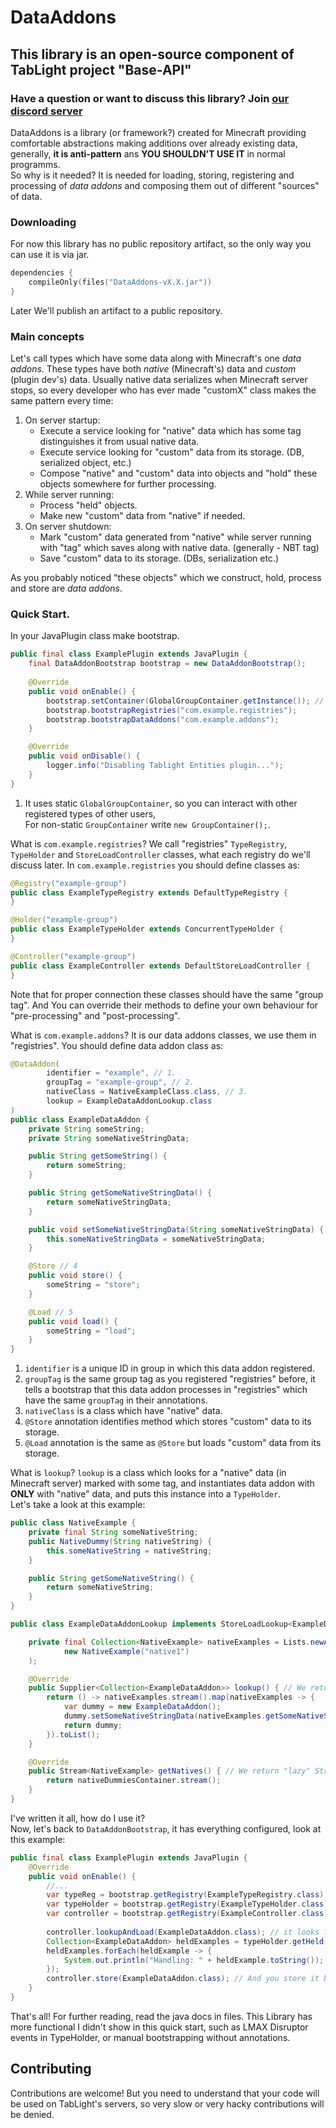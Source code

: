 # DataAddons
## This library is an open-source component of TabLight project "Base-API"
### Have a question or want to discuss this library? Join [our discord server](https://discord.gg/upTtNyvkNf)
DataAddons is a library (or framework?) created for Minecraft providing comfortable abstractions making additions over already existing data, generally, **it is anti-pattern** ans **YOU SHOULDN'T USE IT** in normal programms. \
So why is it needed? It is needed for loading, storing, registering and processing of *data addons* and composing them out of different "sources" of data.
### Downloading
For now this library has no public repository artifact, so the only way you can use it is via jar.
```kotlin
dependencies {
    compileOnly(files("DataAddons-vX.X.jar"))
}
```
Later We'll publish an artifact to a public repository.

### Main concepts
Let's call types which have some data along with Minecraft's one *data addons*. These types have both *native* (Minecraft's) data and *custom* (plugin dev's) data.
Usually native data serializes when Minecraft server stops, so every developer who has ever made "customX" class makes the same pattern every time:
1. On server startup:
    * Execute a service looking for "native" data which has some tag distinguishes it from usual native data.
    * Execute service looking for "custom" data from its storage. (DB, serialized object, etc.)
    * Compose "native" and "custom" data into objects and "hold" these objects somewhere for further processing.
2. While server running:
    * Process "held" objects.
    * Make new "custom" data from "native" if needed.
3. On server shutdown:
    * Mark "custom" data generated from "native" while server running with "tag" which saves along with native data. (generally - NBT tag)
    * Save "custom" data to its storage. (DBs, serialization etc.)

As you probably noticed "these objects" which we construct, hold, process and store are *data addons*.

### Quick Start.
In your JavaPlugin class make bootstrap.
```java
public final class ExamplePlugin extends JavaPlugin {
    final DataAddonBootstrap bootstrap = new DataAddonBootstrap();
    
    @Override
    public void onEnable() {
        bootstrap.setContainer(GlobalGroupContainer.getInstance()); // 1.
        bootstrap.bootstrapRegistries("com.example.registries"); 
        bootstrap.bootstrapDataAddons("com.example.addons");
    }

    @Override
    public void onDisable() {
        logger.info("Disabling Tablight Entities plugin...");
    }
}
```
1. It uses static `GlobalGroupContainer`, so you can interact with other registered types of other users, \
For non-static `GroupContainer` write `new GroupContainer();`.

What is `com.example.registries`?
We call "registries" `TypeRegistry`, `TypeHolder` and `StoreLoadController` classes, what each registry do we'll discuss later.
In `com.example.registries` you should define classes as:
```java
@Registry("example-group")
public class ExampleTypeRegistry extends DefaultTypeRegistry {
}
```
```java
@Holder("example-group")
public class ExampleTypeHolder extends ConcurrentTypeHolder {
}
```
```java
@Controller("example-group")
public class ExampleController extends DefaultStoreLoadController {
}
```
Note that for proper connection these classes should have the same "group tag".
And You can override their methods to define your own behaviour for "pre-processing" and "post-processing".

What is `com.example.addons`? 
It is our data addons classes, we use them in "registries". You should define data addon class as:
```java
@DataAddon(
		identifier = "example", // 1.
		groupTag = "example-group", // 2.
		nativeClass = NativeExampleClass.class, // 3.
		lookup = ExampleDataAddonLookup.class
)
public class ExampleDataAddon {
	private String someString;
	private String someNativeStringData;

	public String getSomeString() {
		return someString;
	}

	public String getSomeNativeStringData() {
		return someNativeStringData;
	}

	public void setSomeNativeStringData(String someNativeStringData) {
		this.someNativeStringData = someNativeStringData;
	}

	@Store // 4
	public void store() {
		someString = "store";
	}

	@Load // 5
	public void load() {
		someString = "load";
	}
}
```
1. `identifier` is a unique ID in group in which this data addon registered.
2. `groupTag` is the same group tag as you registered "registries" before, 
it tells a bootstrap that this data addon processes in "registries" which have the same `groupTag` in their annotations.
3. `nativeClass` is a class which have "native" data.
4. `@Store` annotation identifies method which stores "custom" data to its storage.
5. `@Load` annotation is the same as `@Store` but loads "custom" data from its storage.

What is `lookup`?
`lookup` is a class which looks for a "native" data (in Minecraft server) marked with some tag, and instantiates data addon with **ONLY** with "native" data,
and puts this instance into a `TypeHolder`. \
Let's take a look at this example:
```java
public class NativeExample {
    private final String someNativeString;
    public NativeDummy(String nativeString) {
        this.someNativeString = nativeString;
    } 

    public String getSomeNativeString() {
        return someNativeString;
    }
}
```
```java
public class ExampleDataAddonLookup implements StoreLoadLookup<ExampleDataAddon, NativeExample> {

    private final Collection<NativeExample> nativeExamples = Lists.newArrayList( // we use a collection as an example, in plugins we use server data.
            new NativeExample("native1")
    );

    @Override
    public Supplier<Collection<ExampleDataAddon>> lookup() { // We return "lazy" Supplier returning collection instead of collection itself.
        return () -> nativeExamples.stream().map(nativeExamples -> {
            var dummy = new ExampleDataAddon();
            dummy.setSomeNativeStringData(nativeExamples.getSomeNativeString());
            return dummy;
        }).toList();
    }

    @Override
    public Stream<NativeExample> getNatives() { // We return "lazy" Stream instead of usual Collection.
        return nativeDummiesContainer.stream();
    }
}
```
I've written it all, how do I use it? \
Now, let's back to `DataAddonBootstrap`, it has everything configured, look at this example:
```java
public final class ExamplePlugin extends JavaPlugin {
    @Override
    public void onEnable() {
        //...
        var typeReg = bootstrap.getRegistry(ExampleTypeRegistry.class);
        var typeHolder = bootstrap.getRegistry(ExampleTypeHolder.class);
        var controller = bootstrap.getRegistry(ExampleController.class);
        
        controller.lookupAndLoad(ExampleDataAddon.class); // it looks for this class using its lookup and loads "custom" data into "looked up" objects instances.
        Collection<ExampleDataAddon> heldExamples = typeHolder.getHeld(ExampleDataAddon.class); // You can obtain all configured data addons using holder.
        heldExamples.forEach(heldExample -> {
            System.out.println("Handling: " + heldExample.toString()); // And you handle them.
        });
        controller.store(ExampleDataAddon.class); // And you store it back.
    }
}
```
That's all! For further reading, read the java docs in files. This Library has more functional I didn't show in this quick start, 
such as LMAX Disruptor events in TypeHolder, or manual bootstrapping without annotations.

Contributing
----
Contributions are welcome! But you need to understand that your code will be used on TabLight's servers, so very slow or very hacky contributions will be denied.  
